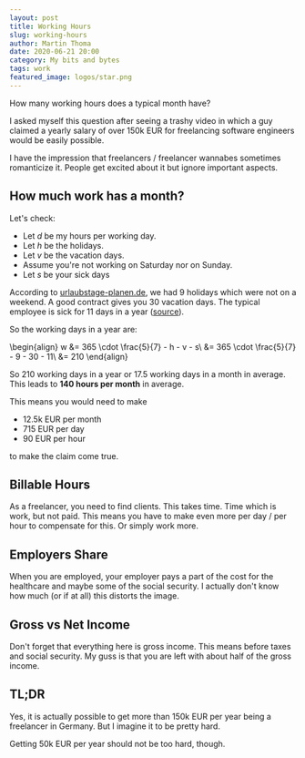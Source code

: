 ```yaml
---
layout: post
title: Working Hours
slug: working-hours
author: Martin Thoma
date: 2020-06-21 20:00
category: My bits and bytes
tags: work
featured_image: logos/star.png
---
```

How many working hours does a typical month have?

I asked myself this question after seeing a trashy video in which a guy
claimed a yearly salary of over 150k EUR for freelancing software engineers
would be easily possible.

I have the impression that freelancers / freelancer wannabes sometimes
romanticize it. People get excited about it but ignore important aspects.


## How much work has a month?

Let's check:

* Let $d$ be my hours per working day.
* Let $h$ be the holidays.
* Let $v$ be the vacation days.
* Assume you're not working on Saturday nor on Sunday.
* Let $s$ be your sick days

According to [urlaubstage-planen.de](https://urlaubstage-planen.de/feiertage-in-bayern-2020-by.htm),
we had 9 holidays which were not on a weekend. A good contract gives you 30
vacation days. The typical employee is sick for 11 days in a year ([source](https://www.destatis.de/DE/Themen/Arbeit/Arbeitsmarkt/Qualitaet-Arbeit/Dimension-2/krankenstand.html)).

So the working days in a year are:

\begin{align}
w &= 365 \cdot \frac{5}{7} - h - v - s\\
  &= 365 \cdot \frac{5}{7} - 9 - 30 - 11\\
  &= 210
\end{align}

So 210 working days in a year or 17.5 working days in a month in average.
This leads to **140 hours per month** in average.

This means you would need to make

* 12.5k EUR per month
* 715 EUR per day
* 90 EUR per hour

to make the claim come true.


## Billable Hours

As a freelancer, you need to find clients. This takes time. Time which is work,
but not paid. This means you have to make even more per day / per hour to
compensate for this. Or simply work more.


## Employers Share

When you are employed, your employer pays a part of the cost for the healthcare
and maybe some of the social security. I actually don't know how much (or if at
all) this distorts the image.


## Gross vs Net Income

Don't forget that everything here is gross income. This means before taxes and
social security. My guss is that you are left with about half of the gross
income.


## TL;DR

Yes, it is actually possible to get more than 150k EUR per year being a
freelancer in Germany. But I imagine it to be pretty hard.

Getting 50k EUR per year should not be too hard, though.
